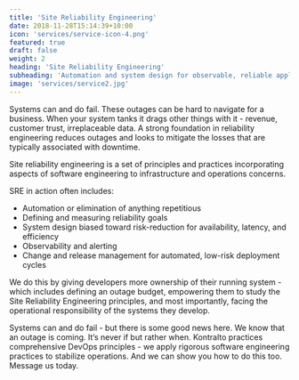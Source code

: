 ```yaml
---
title: 'Site Reliability Engineering'
date: 2018-11-28T15:14:39+10:00
icon: 'services/service-icon-4.png'
featured: true
draft: false
weight: 2
heading: 'Site Reliability Engineering'
subheading: 'Automation and system design for observable, reliable applications.'
image: 'services/service2.jpg'
---
```


Systems can and do fail. These outages can be hard to navigate for a business. When your system tanks it drags other things with it - revenue, customer trust, irreplaceable data. A strong foundation in reliability engineering reduces outages and looks to mitigate the losses that are typically associated with downtime. 

Site reliability engineering is a set of principles and practices incorporating aspects of software engineering to infrastructure and operations concerns.

SRE in action often includes:
- Automation or elimination of anything repetitious
- Defining and measuring reliability goals
- System design biased toward risk-reduction for availability, latency, and efficiency
- Observability and alerting
- Change and release management for automated, low-risk deployment cycles
 
We do this by giving developers more ownership of their running system - which includes defining an outage budget, empowering them to study the Site Reliability Engineering principles, and most importantly, facing the operational responsibility of the systems they develop.

Systems can and do fail - but there is some good news here. We know that an outage is coming. It’s never if but rather when. Kontralto practices comprehensive DevOps principles - we apply rigorous software engineering practices to stabilize operations. And we can show you how to do this too. Message us today.
